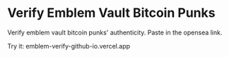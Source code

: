 # Verify Emblem Vault Bitcoin Punks
Verify emblem vault bitcoin punks' authenticity. Paste in the opensea link.

Try it: emblem-verify-github-io.vercel.app
